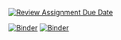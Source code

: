 [![Review Assignment Due Date](https://classroom.github.com/assets/deadline-readme-button-22041afd0340ce965d47ae6ef1cefeee28c7c493a6346c4f15d667ab976d596c.svg)](https://classroom.github.com/a/Kd-qJfrP)

[![Binder](https://mybinder.org/badge_logo.svg)](https://mybinder.org/v2/gh/dm4bem/dm4bem-glDemonti/HEAD)
[![Binder](https://mybinder.org/badge_logo.svg)](https://mybinder.org/v2/gh/dm4bem/dm4bem-glDemonti/7bd3cfc1e1b58fd3894ba43404e0f6be23a12b18?urlpath=lab%2Ftree%2FPredictive_controler.ipynb)
